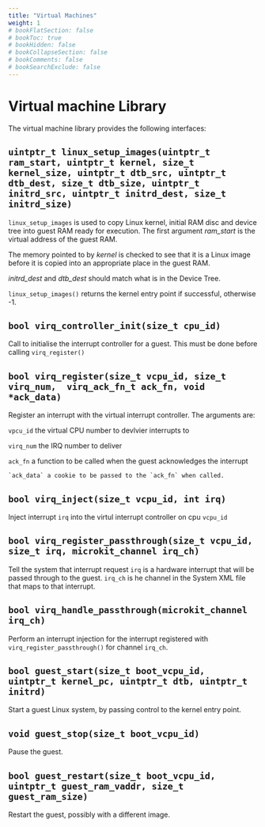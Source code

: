```yaml
---
title: "Virtual Machines"
weight: 1
# bookFlatSection: false
# bookToc: true
# bookHidden: false
# bookCollapseSection: false
# bookComments: false
# bookSearchExclude: false
---
```


# Virtual machine Library
The virtual machine library provides the following interfaces:

## `uintptr_t linux_setup_images(uintptr_t ram_start, uintptr_t kernel, size_t kernel_size, uintptr_t dtb_src, uintptr_t dtb_dest, size_t dtb_size, uintptr_t initrd_src, uintptr_t initrd_dest, size_t initrd_size)`

`linux_setup_images` is used to copy Linux kernel, initial RAM disc
and device tree into guest RAM ready for execution.  The first
argument *ram\_start* is the virtual address of the guest RAM.

The memory pointed to by *kernel* is checked to see that it is a Linux
image before it is copied into an appropriate place in the guest RAM.

*initrd\_dest* and *dtb\_dest* should match what is in the Device
Tree.

`linux_setup_images()` returns the kernel entry point if successful,
otherwise -1.


## `bool virq_controller_init(size_t cpu_id)`
Call to initialise the interrupt controller for a guest. This must be
done before calling `virq_register()`

## `bool virq_register(size_t vcpu_id, size_t virq_num,  virq_ack_fn_t ack_fn, void *ack_data)`

Register an interrupt with the virtual interrupt controller.
The arguments are:

  `vpcu_id` the virtual CPU number to devlvier interrupts to

  `virq_num` the IRQ number to deliver

  `ack_fn` a function to be called when the guest acknowledges the
  interrupt

	`ack_data` a cookie to be passed to the `ack_fn` when called.


## `bool virq_inject(size_t vcpu_id, int irq)`

Inject interrupt `irq` into the virtul interrupt controller on cpu `vcpu_id`

## `bool virq_register_passthrough(size_t vcpu_id, size_t irq, microkit_channel irq_ch)`

Tell the system that interrupt request `irq` is a hardware interrupt
that will be passed through to the guest.  `irq_ch` is he channel in
the System XML file that maps to that interrupt.

## `bool virq_handle_passthrough(microkit_channel irq_ch)`
Perform an interrupt injection for the interrupt registered with
`virq_register_passthrough()` for channel `irq_ch`.

## `bool guest_start(size_t boot_vcpu_id, uintptr_t kernel_pc, uintptr_t dtb, uintptr_t initrd)`
Start a guest Linux system, by passing control to the kernel entry
point.

## `void guest_stop(size_t boot_vcpu_id)`
Pause the guest.

## `bool guest_restart(size_t boot_vcpu_id, uintptr_t guest_ram_vaddr, size_t guest_ram_size)`
Restart the guest, possibly with a different image.
